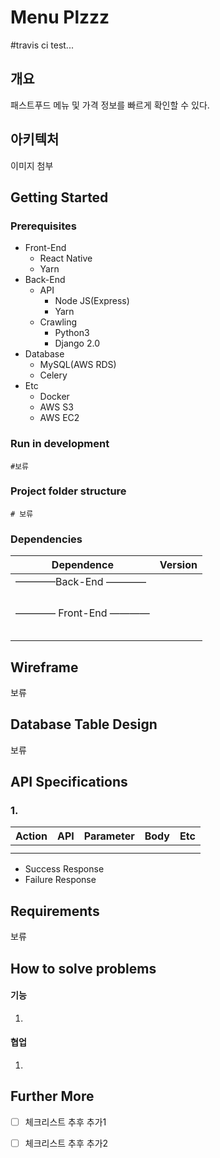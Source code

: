 # Menu Plzzz
#travis ci test...



## 개요

패스트푸드 메뉴 및 가격 정보를 빠르게 확인할 수 있다.



## 아키텍처

이미지 첨부



## Getting Started



### Prerequisites

* Front-End
  * React Native
  * Yarn
* Back-End
  * API
    * Node JS(Express)
    * Yarn
  * Crawling
    * Python3
    * Django 2.0
* Database
  * MySQL(AWS RDS)
  * Celery
* Etc
  * Docker
  * AWS S3
  * AWS EC2



### Run in development

```shell
#보류
```



### Project folder structure

```shell
# 보류
```



### Dependencies

| Dependence          | Version |
| ------------------- | ------- |
| ————Back-End ————   |         |
|                     |         |
|                     |         |
|                     |         |
|                     |         |
| ———— Front-End ———— |         |
|                     |         |
|                     |         |
|                     |         |
|                     |         |
|                     |         |



## Wireframe

보류



## Database Table Design

보류

### 

## API Specifications



### 1.

| Action | API  | Parameter | Body | Etc  |
| ------ | ---- | --------- | ---- | ---- |
|        |      |           |      |      |
|        |      |           |      |      |

* Success Response
* Failure Response





## Requirements

보류



## How to solve problems



#### 기능

1. 



#### 협업

1. 



## Further More

* [ ] 체크리스트 추후 추가1
* [ ] 체크리스트 추후 추가2











